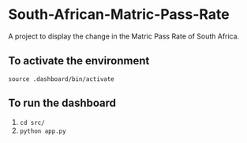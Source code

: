 # South-African-Matric-Pass-Rate

A project to display the change in the Matric Pass Rate of South Africa. 

## To activate the environment

`source .dashboard/bin/activate`


## To run the dashboard

1. `cd src/`
2. `python app.py`
